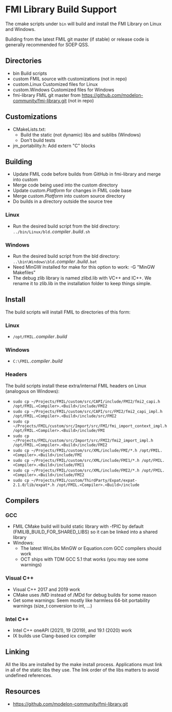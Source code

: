 # FMI Library Build Support

The cmake scripts under `bin` will build and install the FMI Library on Linux and Windows.

Building from the latest FMIL git master (if stable) or release code is generally recommended for SOEP QSS.

## Directories
* bin                   Build scripts
* custom                FMIL source with customizations (not in repo)
* custom.Linux          Customized files for Linux
* custom.Windows        Customized files for Windows
* fmi-library           FMIL git master from https://github.com/modelon-community/fmi-library.git (not in repo)

## Customizations
* CMakeLists.txt:
  * Build the static (not dynamic) libs and sublibs (Windows)
  * Don't build tests
* jm_portability.h: Add extern "C" blocks

## Building
* Update FMIL code before builds from GitHub in fmi-library and merge into custom
* Merge code being used into the custom directory
* Update custom.*Platform* for changes in FMIL code base
* Merge custom.*Platform* into custom source directory
* Do builds in a directory outside the source tree

### Linux
* Run the desired build script from the bld directory: `../bin/Linux/bld.`_compiler_`.`_build_`.sh`

### Windows
* Run the desired build script from the bld directory: `..\bin\Windows\bld.`_compiler_`.`_build_`.bat`
* Need MinGW installed for make for this option to work: -G "MinGW Makefiles"
* The debug zlib library is named zlibd.lib with VC++ and IC++.
  We rename it to zlib.lib in the installation folder to keep things simple.

## Install

The build scripts will install FMIL to directories of this form:

### Linux
* `/opt/FMIL.`_compiler_`.`_build_

### Windows
* `C:\FMIL.`_compiler_`.`_build_

### Headers

The build scripts install these extra/internal FMIL headers on Linux (analogous on Windows):
* `sudo cp ~/Projects/FMIL/custom/src/CAPI/include/FMI2/fmi2_capi.h /opt/FMIL.<Compiler>.<Build>/include/FMI2`
* `sudo cp ~/Projects/FMIL/custom/src/CAPI/src/FMI2/fmi2_capi_impl.h /opt/FMIL.<Compiler>.<Build>/include/src/FMI2`
* `sudo cp ~/Projects/FMIL/custom/src/Import/src/FMI/fmi_import_context_impl.h /opt/FMIL.<Compiler>.<Build>/include/FMI`
* `sudo cp ~/Projects/FMIL/custom/src/Import/src/FMI2/fmi2_import_impl.h /opt/FMIL.<Compiler>.<Build>/include/FMI2`
* `sudo cp ~/Projects/FMIL/custom/src/XML/include/FMI/*.h /opt/FMIL.<Compiler>.<Build>/include/FMI`
* `sudo cp ~/Projects/FMIL/custom/src/XML/include/FMI1/*.h /opt/FMIL.<Compiler>.<Build>/include/FMI1`
* `sudo cp ~/Projects/FMIL/custom/src/XML/include/FMI2/*.h /opt/FMIL.<Compiler>.<Build>/include/FMI2`
* `sudo cp ~/Projects/FMIL/custom/ThirdParty/Expat/expat-2.1.0/lib/expat*.h /opt/FMIL.<Compiler>.<Build>/include`

## Compilers

### GCC
* FMIL CMake build will build static library with -fPIC by default (FMILIB_BUILD_FOR_SHARED_LIBS) so it can be linked into a shared library
* Windows:
  * The latest WinLibs MinGW or Equation.com GCC compilers should work
  * OCT ships with TDM GCC 5.1 that works (you may see some warnings)

### Visual C++
* Visual C++ 2017 and 2019 work
* CMake uses /MD instead of /MDd for debug builds for some reason
* Get some warnings: Seem mostly like harmless 64-bit portability warnings (size_t conversion to int, ...)

### Intel C++
* Intel C++ oneAPI (2021), 19 (2019), and 19.1 (2020) work
* IX builds use Clang-based icx compiler

## Linking

All the libs are installed by the make install process.
Applications must link in all of the static libs they use.
The link order of the libs matters to avoid undefined references.

## Resources
* https://github.com/modelon-community/fmi-library.git

